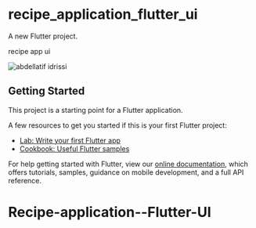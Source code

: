 # recipe_application_flutter_ui

A new Flutter project.

recipe app ui

![abdellatif idrissi](https://github.com/dev2informa/Recipe-application--Flutter-UI/blob/master/ui.png)

## Getting Started

This project is a starting point for a Flutter application.

A few resources to get you started if this is your first Flutter project:

- [Lab: Write your first Flutter app](https://flutter.dev/docs/get-started/codelab)
- [Cookbook: Useful Flutter samples](https://flutter.dev/docs/cookbook)

For help getting started with Flutter, view our
[online documentation](https://flutter.dev/docs), which offers tutorials,
samples, guidance on mobile development, and a full API reference.
# Recipe-application--Flutter-UI
